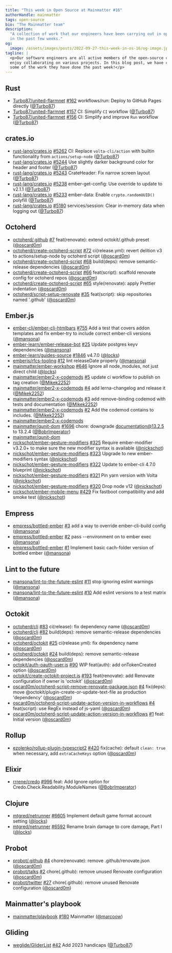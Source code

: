 ```yaml
---
title: "This week in Open Source at Mainmatter #16"
authorHandle: mainmatter
tags: open-source
bio: "The Mainmatter team"
description:
  "A collection of work that our engineers have been carrying out in open-source
  in the past few weeks."
og:
  image: /assets/images/posts/2022-09-27-this-week-in-os-16/og-image.jpg
tagline: |
  <p>Our software engineers are all active members of the open-source community and
  enjoy collaborating on various projects. In this blog post, we have collected
  some of the work they have done the past week!</p>
---
```


## Rust

- [Turbo87/united-flarmnet]
  [#162](https://github.com/Turbo87/united-flarmnet/pull/162) workflows/run:
  Deploy to GitHub Pages directly ([@Turbo87])
- [Turbo87/united-flarmnet]
  [#157](https://github.com/Turbo87/united-flarmnet/pull/157) CI: Simplify `CI`
  workflow ([@Turbo87])
- [Turbo87/united-flarmnet]
  [#156](https://github.com/Turbo87/united-flarmnet/pull/156) CI: Simplify and
  improve `Run` workflow ([@Turbo87])

## crates.io

- [rust-lang/crates.io]
  [#5262](https://github.com/rust-lang/crates.io/pull/5262) CI: Replace
  `volta-cli/action` with builtin functionality from `actions/setup-node`
  ([@Turbo87])
- [rust-lang/crates.io]
  [#5244](https://github.com/rust-lang/crates.io/pull/5244) Use slightly darker
  background color for header and footer ([@Turbo87])
- [rust-lang/crates.io]
  [#5243](https://github.com/rust-lang/crates.io/pull/5243) CrateHeader: Fix
  narrow screen layout ([@Turbo87])
- [rust-lang/crates.io]
  [#5238](https://github.com/rust-lang/crates.io/pull/5238) ember-get-config:
  Use override to update to v2.1.1 ([@Turbo87])
- [rust-lang/crates.io]
  [#5233](https://github.com/rust-lang/crates.io/pull/5233) ember-data: Enable
  `crypto.randomUUID()` polyfill ([@Turbo87])
- [rust-lang/crates.io]
  [#5180](https://github.com/rust-lang/crates.io/pull/5180) services/session:
  Clear in-memory data when logging out ([@Turbo87])

## Octoherd

- [octoherd/.github] [#7](https://github.com/octoherd/.github/pull/7)
  feat(renovate): extend octokit/.github preset ([@oscard0m])
- [octoherd/create-octoherd-script]
  [#72](https://github.com/octoherd/create-octoherd-script/pull/72)
  ci(release.yml): revert delition v3 to actions/setup-node by octoherd script
  ([@oscard0m])
- [octoherd/create-octoherd-script]
  [#68](https://github.com/octoherd/create-octoherd-script/pull/68) build(deps):
  remove semantic-release dependencies ([@oscard0m])
- [octoherd/create-octoherd-script]
  [#66](https://github.com/octoherd/create-octoherd-script/pull/66)
  feat(script): scaffold renovate config for octoherd repos ([@oscard0m])
- [octoherd/create-octoherd-script]
  [#65](https://github.com/octoherd/create-octoherd-script/pull/65)
  style(renovate): apply Prettier indentation ([@oscard0m])
- [octoherd/script-setup-renovate]
  [#35](https://github.com/octoherd/script-setup-renovate/pull/35) feat(script):
  skip repositories named '.github' ([@oscard0m])

## Ember.js

- [ember-cli/ember-cli-htmlbars]
  [#755](https://github.com/ember-cli/ember-cli-htmlbars/pull/755) Add a test
  that covers addon templates and fix ember-try to include correct ember-cli
  versions ([@mansona])
- [ember-learn/ember-release-bot]
  [#25](https://github.com/ember-learn/ember-release-bot/pull/25) Update
  postgres keyv dependencies ([@mansona])
- [ember-learn/guides-source]
  [#1846](https://github.com/ember-learn/guides-source/pull/1846) v4.7.0
  ([@locks])
- [emberjs/rfcs-tooling] [#12](https://github.com/emberjs/rfcs-tooling/pull/12)
  lint releaseDate properly ([@mansona])
- [mainmatter/ember-workshop]
  [#646](https://github.com/mainmatter/ember-workshop/pull/646) Ignore all
  node_modules, not just direct child ([@locks])
- [mainmatter/ember2-x-codemods]
  [#5](https://github.com/mainmatter/ember2-x-codemods/pull/5) update ci
  workflow to publish on tag creation ([@Mikek2252])
- [mainmatter/ember2-x-codemods]
  [#4](https://github.com/mainmatter/ember2-x-codemods/pull/4) add
  lerna-changelog and release it ([@Mikek2252])
- [mainmatter/ember2-x-codemods]
  [#3](https://github.com/mainmatter/ember2-x-codemods/pull/3) add
  remove-binding codemod with tests and documentation ([@Mikek2252])
- [mainmatter/ember2-x-codemods]
  [#2](https://github.com/mainmatter/ember2-x-codemods/pull/2) Add the codemod
  contains to includes. ([@Mikek2252])
- [mainmatter/ember2-x-codemods]
- [mainmatter/qunit-dom]
  [#1696](https://github.com/mainmatter/qunit-dom/pull/1696) chore: downgrade
  documentation@13.2.5 to 13.2.4 ([@BobrImperator])
- [mainmatter/qunit-dom]
- [nickschot/ember-gesture-modifiers]
  [#325](https://github.com/nickschot/ember-gesture-modifiers/pull/325) Require
  ember-modifier v3.2.0+ to make sure the new modifier syntax is available
  ([@nickschot])
- [nickschot/ember-gesture-modifiers]
  [#323](https://github.com/nickschot/ember-gesture-modifiers/pull/323) Upgrade
  to new ember-modifiers syntax ([@nickschot])
- [nickschot/ember-gesture-modifiers]
  [#322](https://github.com/nickschot/ember-gesture-modifiers/pull/322) Update
  to ember-cli 4.7.0 blueprint ([@nickschot])
- [nickschot/ember-gesture-modifiers]
  [#321](https://github.com/nickschot/ember-gesture-modifiers/pull/321) Pin yarn
  version with Volta ([@nickschot])
- [nickschot/ember-gesture-modifiers]
  [#320](https://github.com/nickschot/ember-gesture-modifiers/pull/320) Drop
  node v12 ([@nickschot])
- [nickschot/ember-mobile-menu]
  [#429](https://github.com/nickschot/ember-mobile-menu/pull/429) Fix fastboot
  compatibility and add smoke test ([@nickschot])

## Empress

- [empress/bottled-ember] [#3](https://github.com/empress/bottled-ember/pull/3)
  add a way to override ember-cli-build config ([@mansona])
- [empress/bottled-ember] [#2](https://github.com/empress/bottled-ember/pull/2)
  pass --environment on to ember exec ([@mansona])
- [empress/bottled-ember] [#1](https://github.com/empress/bottled-ember/pull/1)
  Implement basic cach-folder version of bottled ember ([@mansona])

## Lint to the future

- [mansona/lint-to-the-future-eslint]
  [#11](https://github.com/mansona/lint-to-the-future-eslint/pull/11) stop
  ignoring eslint warnings ([@mansona])
- [mansona/lint-to-the-future-eslint]
  [#10](https://github.com/mansona/lint-to-the-future-eslint/pull/10) Add eslint
  versions to a test matrix ([@mansona])

## Octokit

- [octoherd/cli] [#83](https://github.com/octoherd/cli/pull/83) ci(release): fix
  dependency name ([@oscard0m])
- [octoherd/cli] [#82](https://github.com/octoherd/cli/pull/82) build(deps):
  remove semantic-release dependencies ([@oscard0m])
- [octoherd/octokit] [#25](https://github.com/octoherd/octokit/pull/25)
  ci(release.yml): fix dependency name ([@oscard0m])
- [octoherd/octokit] [#24](https://github.com/octoherd/octokit/pull/24)
  build(deps): remove semantic-release dependencies ([@oscard0m])
- [octokit/auth-oauth-user.js]
  [#90](https://github.com/octokit/auth-oauth-user.js/pull/90) WIP feat(auth):
  add onTokenCreated option ([@oscard0m])
- [octokit/create-octokit-project.js]
  [#193](https://github.com/octokit/create-octokit-project.js/pull/193)
  feat(renovate): add Renovate configuration if owner is 'octokit' ([@oscard0m])
- [oscard0m/octoherd-script-remove-renovate-package.json]
  [#4](https://github.com/oscard0m/octoherd-script-remove-renovate-package.json/pull/4)
  fix(deps): move @octokit/plugin-create-or-update-text-file as production
  'dependency' ([@oscard0m])
- [oscard0m/octoherd-script-update-action-version-in-workflows]
  [#4](https://github.com/oscard0m/octoherd-script-update-action-version-in-workflows/pull/4)
  feat(script): use RegEx instead of js-yaml ([@oscard0m])
- [oscard0m/octoherd-script-update-action-version-in-workflows]
  [#1](https://github.com/oscard0m/octoherd-script-update-action-version-in-workflows/pull/1)
  feat: Initial version ([@oscard0m])

## Rollup

- [ezolenko/rollup-plugin-typescript2]
  [#420](https://github.com/ezolenko/rollup-plugin-typescript2/pull/420)
  fix(cache): default `clean: true` when necessary, add `extraCacheKeys` option
  ([@oscard0m])

## Elixir

- [rrrene/credo] [#996](https://github.com/rrrene/credo/pull/996) feat: Add
  Ignore option for Credo.Check.Readability.ModuleNames ([@BobrImperator])

## Clojure

- [mtgred/netrunner] [#6605](https://github.com/mtgred/netrunner/pull/6605)
  Implement default game format account setting ([@locks])
- [mtgred/netrunner] [#6592](https://github.com/mtgred/netrunner/pull/6592)
  Rename brain damage to core damage, Part I ([@locks])

## Probot

- [probot/.github] [#4](https://github.com/probot/.github/pull/4)
  chore(renovate): remove .github/renovate.json ([@oscard0m])
- [probot/talks] [#2](https://github.com/probot/talks/pull/2) chore(.github):
  remove unused Renovate configuration ([@oscard0m])
- [probot/twitter] [#27](https://github.com/probot/twitter/pull/27)
  chore(.github): remove unused Renovate configuration ([@oscard0m])

## Mainmatter's playbook

- [mainmatter/playbook] [#180](https://github.com/mainmatter/playbook/pull/180)
  Mainmatter ([@marcoow])

## Gliding

- [weglide/GliderList] [#42](https://github.com/weglide/GliderList/pull/42) Add
  2023 handicaps ([@Turbo87])

[@bobrimperator]: https://github.com/BobrImperator
[@mikek2252]: https://github.com/Mikek2252
[@turbo87]: https://github.com/Turbo87
[@locks]: https://github.com/locks
[@mansona]: https://github.com/mansona
[@marcoow]: https://github.com/marcoow
[@nickschot]: https://github.com/nickschot
[@oscard0m]: https://github.com/oscard0m
[@pichfl]: https://github.com/pichfl
[turbo87/united-flarmnet]: https://github.com/Turbo87/united-flarmnet
[ember-cli/ember-cli-htmlbars]: https://github.com/ember-cli/ember-cli-htmlbars
[ember-learn/ember-release-bot]:
  https://github.com/ember-learn/ember-release-bot
[ember-learn/ember-website]: https://github.com/ember-learn/ember-website
[ember-learn/guides-source]: https://github.com/ember-learn/guides-source
[emberjs/rfcs-tooling]: https://github.com/emberjs/rfcs-tooling
[empress/bottled-ember]: https://github.com/empress/bottled-ember
[erlef/website]: https://github.com/erlef/website
[ezolenko/rollup-plugin-typescript2]:
  https://github.com/ezolenko/rollup-plugin-typescript2
[mainmatter/ast-workshop]: https://github.com/mainmatter/ast-workshop
[mainmatter/breethe-client]: https://github.com/mainmatter/breethe-client
[mainmatter/breethe-server]: https://github.com/mainmatter/breethe-server
[mainmatter/ember-error-route]: https://github.com/mainmatter/ember-error-route
[mainmatter/ember-hbs-minifier]:
  https://github.com/mainmatter/ember-hbs-minifier
[mainmatter/ember-hotspots]: https://github.com/mainmatter/ember-hotspots
[mainmatter/ember-intl-analyzer]:
  https://github.com/mainmatter/ember-intl-analyzer
[mainmatter/ember-promise-modals]:
  https://github.com/mainmatter/ember-promise-modals
[mainmatter/ember-simple-auth]: https://github.com/mainmatter/ember-simple-auth
[mainmatter/ember-test-selectors]:
  https://github.com/mainmatter/ember-test-selectors
[mainmatter/ember-workshop]: https://github.com/mainmatter/ember-workshop
[mainmatter/ember2-x-codemods]: https://github.com/mainmatter/ember2-x-codemods
[mainmatter/eslint-plugin-ember-concurrency]:
  https://github.com/mainmatter/eslint-plugin-ember-concurrency
[mainmatter/eslint-plugin-qunit-dom]:
  https://github.com/mainmatter/eslint-plugin-qunit-dom
[mainmatter/playbook]: https://github.com/mainmatter/playbook
[mainmatter/qunit-dom-codemod]: https://github.com/mainmatter/qunit-dom-codemod
[mainmatter/qunit-dom]: https://github.com/mainmatter/qunit-dom
[mainmatter/renovate-config]: https://github.com/mainmatter/renovate-config
[mainmatter/testem-gitlab-reporter]:
  https://github.com/mainmatter/testem-gitlab-reporter
[mainmatter/who-ran-me]: https://github.com/mainmatter/who-ran-me
[mansona/chris.manson.ie]: https://github.com/mansona/chris.manson.ie
[mansona/lint-to-the-future-eslint]:
  https://github.com/mansona/lint-to-the-future-eslint
[mtgred/netrunner]: https://github.com/mtgred/netrunner
[nickschot/ember-gesture-modifiers]:
  https://github.com/nickschot/ember-gesture-modifiers
[nickschot/ember-mobile-menu]: https://github.com/nickschot/ember-mobile-menu
[octoherd/.github]: https://github.com/octoherd/.github
[octoherd/cli]: https://github.com/octoherd/cli
[octoherd/create-octoherd-script]:
  https://github.com/octoherd/create-octoherd-script
[octoherd/octokit]: https://github.com/octoherd/octokit
[octoherd/script-setup-renovate]:
  https://github.com/octoherd/script-setup-renovate
[octokit/auth-oauth-user.js]: https://github.com/octokit/auth-oauth-user.js
[octokit/create-octokit-project.js]:
  https://github.com/octokit/create-octokit-project.js
[oscard0m/octoherd-script-remove-renovate-package.json]:
  https://github.com/oscard0m/octoherd-script-remove-renovate-package.json
[oscard0m/octoherd-script-update-action-version-in-workflows]:
  https://github.com/oscard0m/octoherd-script-update-action-version-in-workflows
[probot/.github]: https://github.com/probot/.github
[probot/talks]: https://github.com/probot/talks
[probot/twitter]: https://github.com/probot/twitter
[rrrene/credo]: https://github.com/rrrene/credo
[rust-lang/crates.io]: https://github.com/rust-lang/crates.io
[starbelly/erlang-companies]: https://github.com/starbelly/erlang-companies
[weglide/gliderlist]: https://github.com/weglide/GliderList
